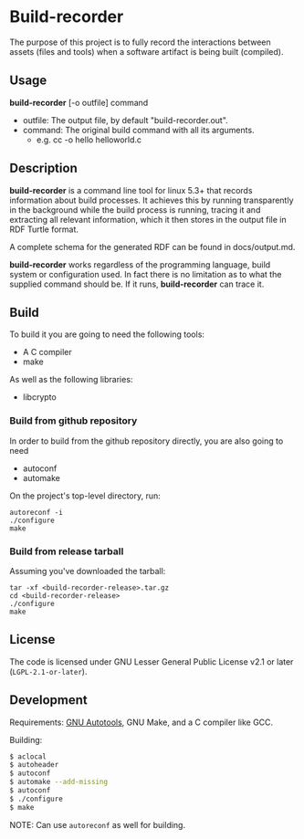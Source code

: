 # Build-recorder

The purpose of this project is
to fully record the interactions
between assets (files and tools)
when a software artifact is being built (compiled).

## Usage
**build-recorder** [-o outfile] command
* outfile: The output file, by default "build-recorder.out".
* command: The original build command with all its arguments.
    * e.g. cc -o hello helloworld.c 

## Description
**build-recorder** is a command line tool for linux 5.3+ that records
information about build processes. It achieves this by running transparently
in the background while the build process is running, tracing it
and extracting all relevant information, which it then stores in the output
file in RDF Turtle format.

A complete schema for the generated RDF can be found in docs/output.md.

**build-recorder** works regardless of the programming language, build system
or configuration used. In fact there is no limitation as to what the supplied 
command should be. If it runs, **build-recorder** can trace it.

## Build
To build it you are going to need the following tools:
* A C compiler
* make

As well as the following libraries:
* libcrypto
### Build from github repository
In order to build from the github repository directly, you are also going
to need
* autoconf
* automake

On the project's top-level directory, run:
```
autoreconf -i
./configure
make
```

### Build from release tarball
Assuming you've downloaded the tarball:
```
tar -xf <build-recorder-release>.tar.gz
cd <build-recorder-release>
./configure
make
```

## License

The code is licensed under
GNU Lesser General Public License v2.1 or later
(`LGPL-2.1-or-later`).

## Development

Requirements: [GNU Autotools](https://en.wikipedia.org/wiki/GNU_Autotools),
GNU Make, and a C compiler like GCC.

Building:
```sh
$ aclocal
$ autoheader
$ autoconf
$ automake --add-missing
$ autoconf
$ ./configure
$ make
```

NOTE: Can use `autoreconf` as well for building.